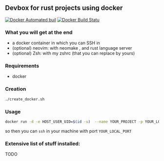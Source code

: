 ## Devbox for rust projects using docker

[![Docker Automated buil](https://img.shields.io/docker/automated/allansimon/docker-dev-rust.svg)]()
[![Docker Build Statu](https://img.shields.io/docker/build/allansimon/docker-dev-rust.svg)]()

### What you will get at the end

   * a docker container in which you can SSH in
   * (optional) neovim: with neomake , and rust language server
   * (optional) Zsh: with my zshrc (that you can replace by yours)

### Requirements

   * docker

### Creation

```bash
./create_docker.sh
```

### Usage

```bash
docker run -d -e HOST_USER_UID=$(id -u)  --name YOUR_PROJECT -p YOUR_LOCAL_PORT:22 js_vim_docker
```

so then you can `ssh` in your machine with port `YOUR_LOCAL_PORT`

### Extensive list of stuff installed:

TODO
